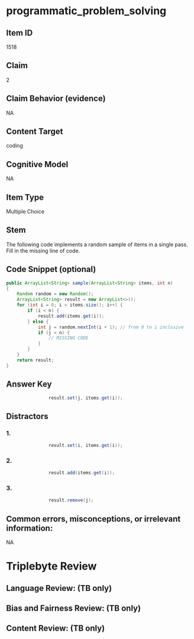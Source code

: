 # programmatic_problem_solving

## Item ID
1518

## Claim
2

## Claim Behavior (evidence)
NA

## Content Target
coding

## Cognitive Model
NA

## Item Type
Multiple Choice

## Stem
The following code implements a random sample of items in a single pass.  Fill in the missing line of code.

## Code Snippet (optional)
```java
public ArrayList<String> sample(ArrayList<String> items, int n)
{
    Random random = new Random();
    ArrayList<String> result = new ArrayList<>();
    for (int i = 0; i < items.size(); i++) {
        if (i < n) {
            result.add(items.get(i));
        } else {
            int j = random.nextInt(i + 1); // from 0 to i inclusive
            if (j < n) {
                // MISSING CODE
            }
        }
    }
    return result;
}
```

## Answer Key
```java
                result.set(j, items.get(i));
```

## Distractors

### 1.
```java
                result.set(i, items.get(i));
```

### 2.
```java
                result.add(items.get(i));
```

### 3.
```java
                result.remove(j);
```

## Common errors, misconceptions, or irrelevant information:
NA

# Triplebyte Review


## Language Review: (TB only)


## Bias and Fairness Review: (TB only)


## Content Review: (TB only)

